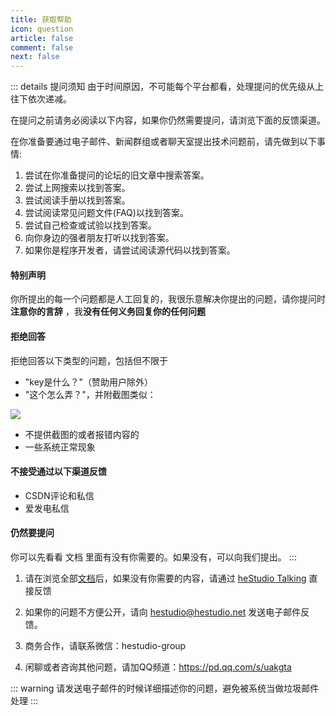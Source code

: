 ```yaml
---
title: 获取帮助
icon: question
article: false
comment: false
next: false
---
```


::: details 提问须知
由于时间原因，不可能每个平台都看，处理提问的优先级从上往下依次递减。

在提问之前请务必阅读以下内容，如果你仍然需要提问，请浏览下面的反馈渠道。

在你准备要通过电子邮件、新闻群组或者聊天室提出技术问题前，请先做到以下事情:
1. 尝试在你准备提问的论坛的旧文章中搜索答案。
2. 尝试上网搜索以找到答案。
3. 尝试阅读手册以找到答案。
4. 尝试阅读常见问题文件(FAQ)以找到答案。
5. 尝试自己检查或试验以找到答案。
6. 向你身边的强者朋友打听以找到答案。
7. 如果你是程序开发者，请尝试阅读源代码以找到答案。

#### 特别声明
你所提出的每一个问题都是人工回复的，我很乐意解决你提出的问题，请你提问时**注意你的言辞** ，我**没有任何义务回复你的任何问题**

#### 拒绝回答
拒绝回答以下类型的问题，包括但不限于
- "key是什么？"（赞助用户除外）
- "这个怎么弄？"，并附截图类似：

![](https://image.hestudio.net/img/2022/12/11/6395a115191d3.jpg)

- 不提供截图的或者报错内容的
- 一些系统正常现象

#### 不接受通过以下渠道反馈
- CSDN评论和私信
- 爱发电私信

#### 仍然要提问
你可以先看看 文档 里面有没有你需要的。如果没有，可以向我们提出。
:::

1. 请在浏览全部[文档](/docs/)后，如果没有你需要的内容，请通过 [heStudio Talking](/talking) 直接反馈

2. 如果你的问题不方便公开，请向 [hestudio@hestudio.net](mailto:hestudio@hestudio.net) 发送电子邮件反馈。

3. 商务合作，请联系微信：hestudio-group

4. 闲聊或者咨询其他问题，请加QQ频道：https://pd.qq.com/s/uakgta

::: warning
请发送电子邮件的时候详细描述你的问题，避免被系统当做垃圾邮件处理
:::

<Share colorful />
